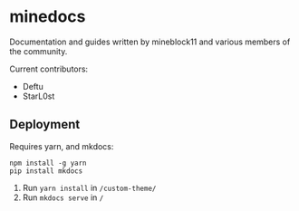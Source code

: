 # minedocs

Documentation and guides written by mineblock11 and various members of the community.

Current contributors:

- Deftu
- StarL0st

## Deployment

Requires yarn, and mkdocs:

```
npm install -g yarn
pip install mkdocs
```

1) Run `yarn install` in `/custom-theme/`
2) Run `mkdocs serve` in `/`

